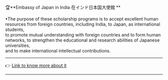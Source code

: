 🏆**Embassy of Japan in India
在インド日本国大使館  **    


•The purpose of these scholarship programs is to accept excellent human resources from foreign countries, including India, to Japan, as international students,             
to promote mutual understanding with foreign countries and to form human networks, to strengthen the educational and research abilities of Japanese universities,          
and to make international intellectual contributions.     

--------------------------------------------------------------------------------------------------------------------------------------------------------------------               

👉 [Link to know more about it](https://www.in.emb-japan.go.jp/Education/japanese_government_scholarships.html)          

--------------------------------------------------------------------------------------------------------------------------------------------------------------------     
     
    
